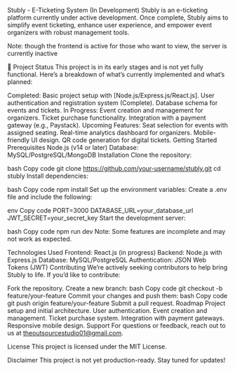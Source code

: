 Stubly - E-Ticketing System (In Development)
Stubly is an e-ticketing platform currently under active development. Once complete, Stubly aims to simplify event ticketing, enhance user experience, and empower event organizers with robust management tools.

Note: though the frontend is active for those who want to view, the server is currently inactive 

🚧 Project Status
This project is in its early stages and is not yet fully functional.
Here’s a breakdown of what’s currently implemented and what’s planned:

Completed:
Basic project setup with [Node.js/Express.js/React.js].
User authentication and registration system (Complete).
Database schema for events and tickets.
In Progress:
Event creation and management for organizers.
Ticket purchase functionality.
Integration with a payment gateway (e.g., Paystack).
Upcoming Features:
Seat selection for events with assigned seating.
Real-time analytics dashboard for organizers.
Mobile-friendly UI design.
QR code generation for digital tickets.
Getting Started
Prerequisites
Node.js (v14 or later)
Database: MySQL/PostgreSQL/MongoDB
Installation
Clone the repository:

bash
Copy code
git clone https://github.com/your-username/stubly.git
cd stubly
Install dependencies:

bash
Copy code
npm install
Set up the environment variables: Create a .env file and include the following:

env
Copy code
PORT=3000
DATABASE_URL=your_database_url
JWT_SECRET=your_secret_key
Start the development server:

bash
Copy code
npm run dev
Note: Some features are incomplete and may not work as expected.

Technologies Used
Frontend: React.js (in progress)
Backend: Node.js with Express.js
Database: MySQL/PostgreSQL
Authentication: JSON Web Tokens (JWT)
Contributing
We’re actively seeking contributors to help bring Stubly to life. If you’d like to contribute:

Fork the repository.
Create a new branch:
bash
Copy code
git checkout -b feature/your-feature
Commit your changes and push them:
bash
Copy code
git push origin feature/your-feature
Submit a pull request.
Roadmap
 Project setup and initial architecture.
 User authentication.
 Event creation and management.
 Ticket purchase system.
 Integration with payment gateways.
 Responsive mobile design.
Support
For questions or feedback, reach out to us at theoutsourcestudio01@gmail.com.

License
This project is licensed under the MIT License.

Disclaimer
This project is not yet production-ready. Stay tuned for updates!

